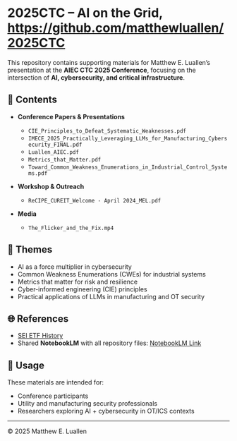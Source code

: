 # 2025CTC – AI on the Grid, https://github.com/matthewluallen/2025CTC

This repository contains supporting materials for Matthew E. Luallen’s presentation at the **AIEC CTC 2025 Conference**, focusing on the intersection of **AI, cybersecurity, and critical infrastructure**.

## 📂 Contents

- **Conference Papers & Presentations**
  - `CIE_Principles_to_Defeat_Systematic_Weaknesses.pdf`
  - `IMECE_2025_Practically_Leveraging_LLMs_for_Manufacturing_Cybersecurity_FINAL.pdf`
  - `Luallen_AIEC.pdf`
  - `Metrics_that_Matter.pdf`
  - `Toward_Common_Weakness_Enumerations_in_Industrial_Control_Systems.pdf`

- **Workshop & Outreach**
  - `ReCIPE_CUREIT_Welcome - April 2024_MEL.pdf`

- **Media**
  - `The_Flicker_and_the_Fix.mp4`

## 🔑 Themes

- AI as a force multiplier in cybersecurity
- Common Weakness Enumerations (CWEs) for industrial systems
- Metrics that matter for risk and resilience
- Cyber-informed engineering (CIE) principles
- Practical applications of LLMs in manufacturing and OT security

## 🌐 References

- [SEI ETF History](https://secureenergy.inl.gov/)  
- Shared **NotebookLM** with all repository files: [NotebookLM Link](https://notebooklm.google.com/notebook/385d29a4-b109-4917-9447-c057fa434d1d)

## 📢 Usage

These materials are intended for:
- Conference participants
- Utility and manufacturing security professionals
- Researchers exploring AI + cybersecurity in OT/ICS contexts

---

© 2025 Matthew E. Luallen
